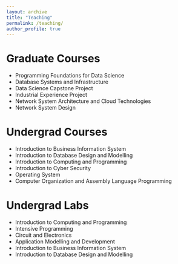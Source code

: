 ```yaml
---
layout: archive
title: "Teaching"
permalink: /teaching/
author_profile: true
---
```


Graduate Courses
=====

* Programming Foundations for Data Science
* Database Systems and Infrastructure
* Data Science Capstone Project
* Industrial Experience Project
* Network System Architecture and Cloud Technologies
* Network System Design        

Undergrad Courses
====

*	Introduction to Business Information System
*	Introduction to Database Design and Modelling
*	Introduction to Computing and Programming
*	Introduction to Cyber Security
*	Operating System
*	Computer Organization and Assembly Language Programming

Undergrad Labs
=====
*	Introduction to Computing and Programming
*	Intensive Programming
*	Circuit and Electronics
*	Application Modelling and Development
*	Introduction to Business Information System
*	Introduction to Database Design and Modelling


